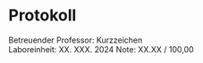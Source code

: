 # Protokoll
Betreuender Professor: Kurzzeichen  
Laboreinheit: XX. XXX. 2024
Note: XX.XX / 100,00  
